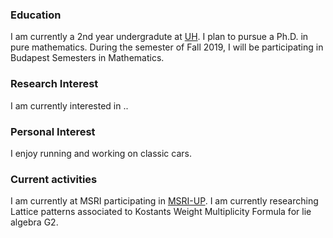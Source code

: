 ### Education

I am currently a 2nd year undergradute at [UH](http://www.uh.edu/nsm/math/). I plan to pursue a Ph.D. in pure mathematics. During the semester of Fall 2019, I will be participating in Budapest Semesters in Mathematics.

### Research Interest

I am currently interested in ..

### Personal Interest
I enjoy running and working on classic cars.

### Current activities
I am currently at MSRI participating in [MSRI-UP](http://www.msri.org/msri_ups/920). I am currently researching Lattice patterns associated to Kostants Weight Multiplicity Formula for lie algebra G2.
